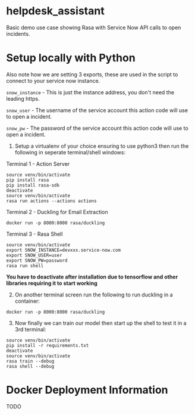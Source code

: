 # helpdesk_assistant
Basic demo use case showing Rasa with Service Now API calls to open incidents.

# Setup locally with Python
Also note how we are setting 3 exports, these are used in the script to connect to your service now instance.

`snow_instance` - This is just the instance address, you don't need the leading https.

`snow_user` - The username of the service account this action code will use to open a incident.

`snow_pw` - The password of the service account this action code will use to open a incident.

1. Setup a virtualenv of your choice ensuring to use python3 then run the following in seperate terminal/shell windows:

Terminal 1 - Action Server
```
source venv/bin/activate
pip install rasa
pip install rasa-sdk
deactivate
source venv/bin/activate
rasa run actions --actions actions
```

Terminal 2 - Duckling for Email Extraction
```
docker run -p 8000:8000 rasa/duckling
```

Terminal 3 - Rasa Shell
```
source venv/bin/activate
export SNOW_INSTANCE=devxxx.service-now.com
export SNOW_USER=user
export SNOW_PW=password
rasa run shell
```

**You have to deactivate after installation due to tensorflow and other libraries requiring it to start working**

2. On another terminal screen run the following to run duckling in a container:

```
docker run -p 8000:8000 rasa/duckling

```

3. Now finally we can train our model then start up the shell to test it in a 3rd terminal:

```
source venv/bin/activate
pip install -r requirements.txt
deactivate
source venv/bin/activate
rasa train --debug
rasa shell --debug
```

# Docker Deployment Information
TODO
